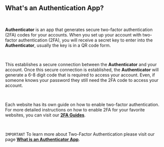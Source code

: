 <!-- 
---
title: What's an Authentication App?
--- 
-->

## **What's an Authentication App?**

<br />

**Authenticator** is an app that generates secure two-factor authentication (2FA) codes for your accounts. When you set up your account with two-factor authentication (2FA), you will receive a secret key to enter into the **Authenticator**, usually the key is in a QR code form. 

<br />

This establishes a secure connection between the **Authenticator** and your account. Once this secure connection is established, the **Authenticator** will generate a 6-8 digit code that is required to access your account. Even, if someone knows your password they still need the 2FA code to access your account.

<br />

Each website has its own guide on how to enable two-factor authentication. For more detailed instructions on how to enable 2FA for your favorite websites, you can visit our [**2FA Guides**](authenticator://guides).

<br />

`IMPORTANT` To learn more about Two-Factor Authentication please visit our page [**What is an Authenticator App**](https://authenticator.2stable.com/what-is-2-factor-authentication-and-how-does-it-work/).
